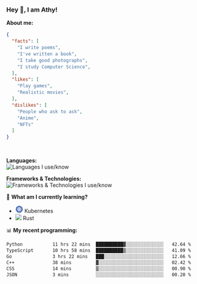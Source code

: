 ### Hey 👋, I am Athy!<br>

**About me:**


```json
{
  "facts": [
    "I write poems",
    "I've written a book",
    "I take good photographs",
    "I study Computer Science",
  ],
  "likes": [
    "Play games",
    "Realistic movies",
  ],
  "dislikes": [
    "People who ask to ask",
    "Anime",
    "NFTs"
  ]
}
```
<br>


**Languages:**<br>
![Languages I use/know](https://skillicons.dev/icons?i=py,js,html,go,lua,java)

**Frameworks & Technologies:**<br />
![Frameworks & Technologies I use/know](https://skillicons.dev/icons?i=nodejs,nextjs,ts,react,express,docker,kubernetes,mysql,postgresql,mongodb,git,github,tailwind,prisma)

📙 **What am I currently learning?**

- <img height="20" src="https://github.com/devicons/devicon/blob/master/icons/kubernetes/kubernetes-plain.svg" />  Kubernetes
- <img height="20" src="https://cdn.jsdelivr.net/gh/devicons/devicon/icons/rust/rust-plain.svg" /> Rust

📊 **My recent programming:**

<!--START_SECTION:waka-->

```text
Python           11 hrs 22 mins  ██████████▓░░░░░░░░░░░░░░   42.64 %
TypeScript       10 hrs 58 mins  ██████████▒░░░░░░░░░░░░░░   41.09 %
Go               3 hrs 22 mins   ███░░░░░░░░░░░░░░░░░░░░░░   12.66 %
C++              38 mins         ▓░░░░░░░░░░░░░░░░░░░░░░░░   02.42 %
CSS              14 mins         ▒░░░░░░░░░░░░░░░░░░░░░░░░   00.90 %
JSON             3 mins          ░░░░░░░░░░░░░░░░░░░░░░░░░   00.20 %
```

<!--END_SECTION:waka-->
